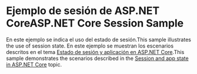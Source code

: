 # <a name="aspnet-core-session-sample"></a><span data-ttu-id="21c4a-101">Ejemplo de sesión de ASP.NET Core</span><span class="sxs-lookup"><span data-stu-id="21c4a-101">ASP.NET Core Session Sample</span></span>

<span data-ttu-id="21c4a-102">En este ejemplo se indica el uso del estado de sesión.</span><span class="sxs-lookup"><span data-stu-id="21c4a-102">This sample illustrates the use of session state.</span></span> <span data-ttu-id="21c4a-103">En este ejemplo se muestran los escenarios descritos en el tema [Estado de sesión y aplicación en ASP.NET Core](https://docs.microsoft.com/aspnet/core/fundamentals/app-state).</span><span class="sxs-lookup"><span data-stu-id="21c4a-103">This sample demonstrates the scenarios described in the [Session and app state in ASP.NET Core](https://docs.microsoft.com/aspnet/core/fundamentals/app-state) topic.</span></span>
